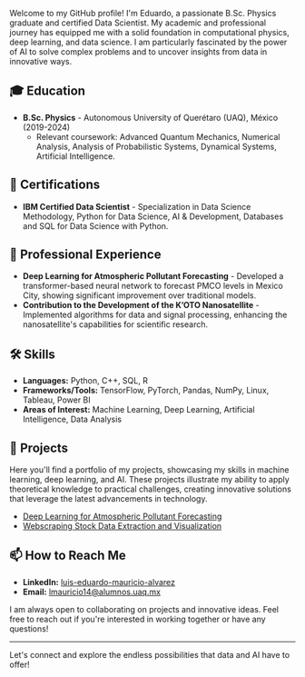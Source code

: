 Welcome to my GitHub profile! I'm Eduardo, a passionate B.Sc. Physics graduate and certified Data Scientist. My academic and professional journey has equipped me with a solid foundation in computational physics, deep learning, and data science. I am particularly fascinated by the power of AI to solve complex problems and to uncover insights from data in innovative ways.

## 🎓 Education
- **B.Sc. Physics** - Autonomous University of Querétaro (UAQ), México (2019-2024)
  - Relevant coursework: Advanced Quantum Mechanics, Numerical Analysis, Analysis of Probabilistic Systems, Dynamical Systems, Artificial Intelligence.

## 📜 Certifications
- **IBM Certified Data Scientist** - Specialization in Data Science Methodology, Python for Data Science, AI & Development, Databases and SQL for Data Science with Python.

## 💼 Professional Experience
- **Deep Learning for Atmospheric Pollutant Forecasting** - Developed a transformer-based neural network to forecast PMCO levels in Mexico City, showing significant improvement over traditional models.
- **Contribution to the Development of the K’OTO Nanosatellite** - Implemented algorithms for data and signal processing, enhancing the nanosatellite's capabilities for scientific research.

## 🛠 Skills
- **Languages:** Python, C++, SQL, R
- **Frameworks/Tools:** TensorFlow, PyTorch, Pandas, NumPy, Linux, Tableau, Power BI
- **Areas of Interest:** Machine Learning, Deep Learning, Artificial Intelligence, Data Analysis

## 📂 Projects
Here you'll find a portfolio of my projects, showcasing my skills in machine learning, deep learning, and AI. These projects illustrate my ability to apply theoretical knowledge to practical challenges, creating innovative solutions that leverage the latest advancements in technology.

- [Deep Learning for Atmospheric Pollutant Forecasting](Link_to_project)
- [Webscraping Stock Data Extraction and Visualization](Link_to_project)

## 📫 How to Reach Me
- **LinkedIn:** [luis-eduardo-mauricio-alvarez](https://www.linkedin.com/in/luis-eduardo-mauricio-alvarez/)
- **Email:** lmauricio14@alumnos.uaq.mx

I am always open to collaborating on projects and innovative ideas. Feel free to reach out if you're interested in working together or have any questions!

---

Let's connect and explore the endless possibilities that data and AI have to offer!


